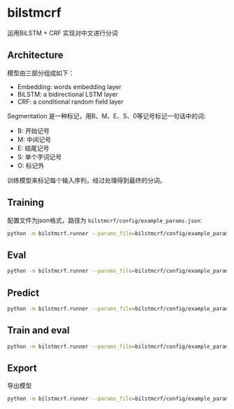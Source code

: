 # bilstmcrf

运用BiLSTM + CRF 实现对中文进行分词

## Architecture

模型由三部分组成如下：

* Embedding: words embedding layer
* BiLSTM: a bidirectional LSTM layer
* CRF: a conditional random field layer

Segmentation 是一种标记，用B、M、E、S、0等记号标记一句话中的词:

* B: 开始记号
* M: 中间记号
* E: 结尾记号
* S: 单个字词记号
* O: 标记外

训练模型来标记每个输入序列，经过处理得到最终的分词。

## Training

配置文件为json格式，路径为 `bilstmcrf/config/example_params.json`:

```bash
python -m bilstmcrf.runner --params_file=bilstmcrf/config/example_params.json --mode=train
```

## Eval

```bash
python -m bilstmcrf.runner --params_file=bilstmcrf/config/example_params.json --mode=eval
```

## Predict

```bash
python -m bilstmcrf.runner --params_file=bilstmcrf/config/example_params.json --mode=predict
```

## Train and eval

```bash
python -m bilstmcrf.runner --params_file=bilstmcrf/config/example_params.json --mode=train_and_eval
```

## Export

导出模型

```bash
python -m bilstmcrf.runner --params_file=bilstmcrf/config/example_params.json --mode=export
```
